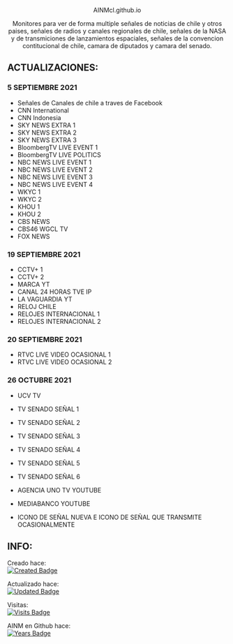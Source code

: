 <p align='center'>AINMcl.github.io</p>
<p align='center'>Monitores para ver de forma multiple señales de noticias de chile y otros paises, señales de radios y canales regionales de chile, señales de la NASA y de transmiciones de lanzamientos espaciales, señales de la convencion contitucional de chile, camara de diputados y camara del senado.</p>

## ACTUALIZACIONES:

### 5 SEPTIEMBRE 2021
- Señales de Canales de chile a traves de Facebook
- CNN International
- CNN Indonesia
- SKY NEWS EXTRA 1
- SKY NEWS EXTRA 2
- SKY NEWS EXTRA 3
- BloombergTV LIVE EVENT 1
- BloombergTV LIVE POLITICS
- NBC NEWS LIVE EVENT 1
- NBC NEWS LIVE EVENT 2
- NBC NEWS LIVE EVENT 3
- NBC NEWS LIVE EVENT 4
- WKYC 1
- WKYC 2
- KHOU 1
- KHOU 2
- CBS NEWS
- CBS46 WGCL TV
- FOX NEWS

### 19 SEPTIEMBRE 2021
- CCTV+ 1
- CCTV+ 2
- MARCA YT
- CANAL 24 HORAS TVE IP
- LA VAGUARDIA YT
- RELOJ CHILE
- RELOJES INTERNACIONAL 1
- RELOJES INTERNACIONAL 2

### 20 SEPTIEMBRE 2021
- RTVC LIVE VIDEO OCASIONAL 1
- RTVC LIVE VIDEO OCASIONAL 2

### 26 OCTUBRE 2021
- UCV TV
- TV SENADO SEÑAL 1
- TV SENADO SEÑAL 2
- TV SENADO SEÑAL 3
- TV SENADO SEÑAL 4
- TV SENADO SEÑAL 5
- TV SENADO SEÑAL 6
- AGENCIA UNO TV YOUTUBE
- MEDIABANCO YOUTUBE

- ICONO DE SEÑAL NUEVA E ICONO DE SEÑAL QUE TRANSMITE OCASIONALMENTE


## INFO:

Creado hace:
<br>
[![Created Badge](https://badges.pufler.dev/created/AINMcl/AINMcl.github.io)](https://badges.pufler.dev)

Actualizado hace:
<br>
[![Updated Badge](https://badges.pufler.dev/updated/AINMcl/AINMcl.github.io)](https://badges.pufler.dev)

Visitas:
<br>
[![Visits Badge](https://badges.pufler.dev/visits/AINMcl/AINMcl.github.io)](https://badges.pufler.dev)

AINM en Github hace:
<br>
[![Years Badge](https://badges.pufler.dev/years/AINMcl)](https://badges.pufler.dev)

